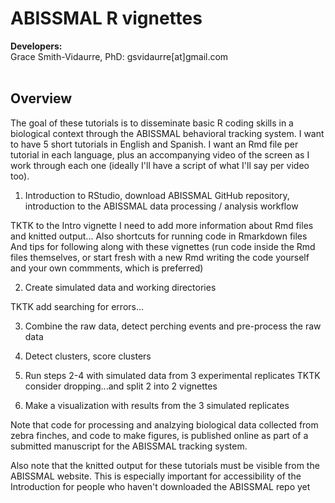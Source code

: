 <h1>ABISSMAL R vignettes
</h1>
<b>Developers:</b><br>
Grace Smith-Vidaurre, PhD: <span style="pointer-events:none">gsvidaurre[at]<span style="display:none"></span>gmail.com</span>
<br>
<br>

<h2>Overview</h2>

The goal of these tutorials is to disseminate basic R coding skills in a biological context through the ABISSMAL behavioral tracking system. I want to have 5 short tutorials in English and Spanish. I want an Rmd file per tutorial in each language, plus an accompanying video of the screen as I work through each one (ideally I'll have a script of what I'll say per video too).

1. Introduction to RStudio, download ABISSMAL GitHub repository, introduction to the ABISSMAL data processing / analysis workflow

TKTK to the Intro vignette I need to add more information about Rmd files and knitted output...
Also shortcuts for running code in Rmarkdown files
And tips for following along with these vignettes (run code inside the Rmd files themselves, or start fresh with a new Rmd writing the code yourself and your own commments, which is preferred)

2. Create simulated data and working directories

TKTK add searching for errors...

3. Combine the raw data, detect perching events and pre-process the raw data

4. Detect clusters, score clusters

5. Run steps 2-4 with simulated data from 3 experimental replicates TKTK consider dropping...and split 2 into 2 vignettes

6. Make a visualization with results from the 3 simulated replicates

Note that code for processing and analzying biological data collected from zebra finches, and code to make figures, is published online as part of a submitted manuscript for the ABISSMAL tracking system.

Also note that the knitted output for these tutorials must be visible from the ABISSMAL website. This is especially important for accessibility of the Introduction for people who haven't downloaded the ABISSMAL repo yet